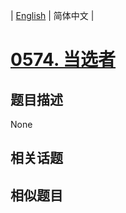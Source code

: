 
| [English](README_EN.md) | 简体中文 |
# [0574. 当选者](https://leetcode-cn.com/problems/winning-candidate/)
## 题目描述
None
## 相关话题

## 相似题目

